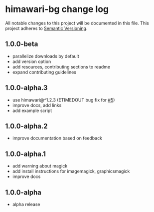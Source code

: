 # himawari-bg change log

All notable changes to this project will be documented in this file.
This project adheres to [Semantic Versioning](http://semver.org/).

## 1.0.0-beta
* parallelize downloads by default
* add version option
* add resources, contributing sections to readme
* expand contributing guidelines

## 1.0.0-alpha.3
* use himawari@^1.2.3 (ETIMEDOUT bug fix for [#5](https://github.com/ngoldman/himawari-bg/issues/5))
* improve docs, add links
* add example script

## 1.0.0-alpha.2
* improve documentation based on feedback

## 1.0.0-alpha.1
* add warning about magick
* add install instructions for imagemagick, graphicsmagick
* improve docs

## 1.0.0-alpha
* alpha release
